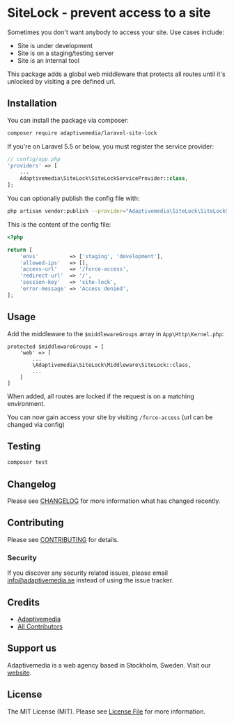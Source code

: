 # SiteLock - prevent access to a site

Sometimes you don't want anybody to access your site. Use cases include:

- Site is under development
- Site is on a staging/testing server
- Site is an internal tool

This package adds a global web middleware that protects all routes until it's unlocked by visiting a pre defined url.

## Installation

You can install the package via composer:

```bash
composer require adaptivemedia/laravel-site-lock
```

If you're on Laravel 5.5 or below, you must register the service provider:

```php
// config/app.php
'providers' => [
    ...
    Adaptivemedia\SiteLock\SiteLockServiceProvider::class,
];
```

You can optionally publish the config file with:

```bash
php artisan vendor:publish --provider="Adaptivemedia\SiteLock\SiteLockServiceProvider" --tag="config"
```

This is the content of the config file:

```php
<?php

return [
    'envs'          => ['staging', 'development'],
    'allowed-ips'   => [],
    'access-url'    => '/force-access',
    'redirect-url'  => '/',
    'session-key'   => 'site-lock',
    'error-message' => 'Access denied',
];
```

## Usage

Add the middleware to the `$middlewareGroups` array in `App\Http\Kernel.php`:

```
protected $middlewareGroups = [
    'web' => [
        ...
        \Adaptivemedia\SiteLock\Middleware\SiteLock::class,
        ...
    ]
]
```

When added, all routes are locked if the request is on a matching environment.

You can now gain access your site by visiting `/force-access` (url can be changed via config)

## Testing

``` bash
composer test
```

## Changelog

Please see [CHANGELOG](CHANGELOG.md) for more information what has changed recently.

## Contributing

Please see [CONTRIBUTING](CONTRIBUTING.md) for details.

### Security

If you discover any security related issues, please email info@adaptivemedia.se instead of using the issue tracker.

## Credits

- [Adaptivemedia](https://github.com/adaptivemedia)
- [All Contributors](../../contributors)

## Support us

Adaptivemedia is a web agency based in Stockholm, Sweden. Visit our [website](https://adaptivemedia.se/).

## License

The MIT License (MIT). Please see [License File](LICENSE.md) for more information.
